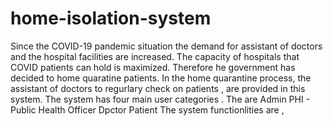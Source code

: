 # home-isolation-system

Since the COVID-19 pandemic situation the demand for assistant of doctors and the hospital facilities are increased. The capacity of hospitals that COVID patients can hold is maximized. Therefore he government has decided to home quaratine patients. In the home quarantine process, the assistant of doctors to regurlary check on patients , are provided in this system.
The system has four main user categories . The are
Admin
PHI - Public Health Officer
Dpctor
Patient
The system functionlities are ,

